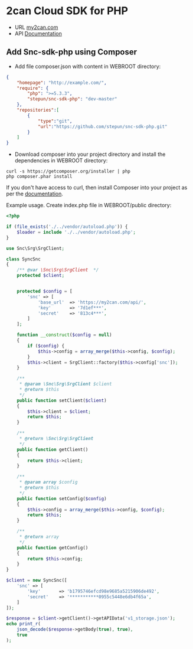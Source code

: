 # 2can Cloud SDK for PHP
* URL [my2can.com](https://my2can.com)
* API [Documentation](https://gist.github.com/stepun/8c09fa528356c4de8fb8)

## Add Snc-sdk-php using Composer
* Add file composer.json with content in WEBROOT directory:
```JSON
{
    "homepage": "http://example.com/",
    "require": {
        "php": ">=5.3.3",
        "stepun/snc-sdk-php": "dev-master"
    },
    "repositories":[
        {
            "type":"git",
            "url":"https://github.com/stepun/snc-sdk-php.git"
        }
    ]
}
```
* Download composer into your project directory and install the dependencies in WEBROOT directory:
```
curl -s https://getcomposer.org/installer | php
php composer.phar install
```
If you don't have access to curl, then install Composer into your project as per the [documentation](https://getcomposer.org/doc/00-intro.md).

Example usage. Create index.php file in WEBROOT/public directory:
```PHP
<?php

if (file_exists('./../vendor/autoload.php')) {
    $loader = include './../vendor/autoload.php';
}

use Snc\Srg\SrgClient;

class SyncSnc
{
    /** @var \Snc\Srg\SrgClient  */
    protected $client;


    protected $config = [
        'snc' => [
            'base_url'  => 'https://my2can.com/api/',
            'key'       => '7d1ef***',
            'secret'    => '813c4***',
        ]
    ];

    function __construct($config = null)
    {
        if ($config) {
            $this->config = array_merge($this->config, $config);
        }
        $this->client = SrgClient::factory($this->config['snc']);
    }

    /**
     * @param \Snc\Srg\SrgClient $client
     * @return $this
     */
    public function setClient($client)
    {
        $this->client = $client;
        return $this;
    }

    /**
     * @return \Snc\Srg\SrgClient
     */
    public function getClient()
    {
        return $this->client;
    }

    /**
     * @param array $config
     * @return $this
     */
    public function setConfig($config)
    {
        $this->config = array_merge($this->config, $config);
        return $this;
    }

    /**
     * @return array
     */
    public function getConfig()
    {
        return $this->config;
    }
}

$client = new SyncSnc([
    'snc' => [
        'key'       => 'b1795746efcd98e9685a5215906de492',
        'secret'    => '***********0955c5448e6db4f65a',
    ]
]);

$response = $client->getClient()->getAPIData('v1_storage.json');
echo print_r(
    json_decode($response->getBody(true), true), 
    true
);
```

